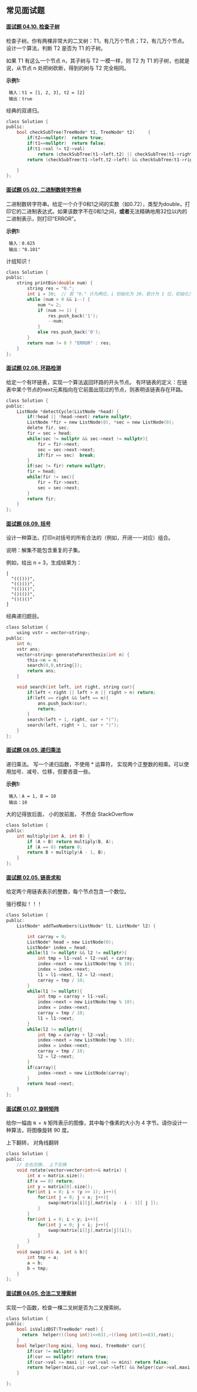 ## 常见面试题



#### [面试题 04.10. 检查子树](https://leetcode-cn.com/problems/check-subtree-lcci/)

检查子树。你有两棵非常大的二叉树：T1，有几万个节点；T2，有几万个节点。设计一个算法，判断 T2 是否为 T1 的子树。

如果 T1 有这么一个节点 n，其子树与 T2 一模一样，则 T2 为 T1 的子树，也就是说，从节点 n 处把树砍断，得到的树与 T2 完全相同。

**示例1:**

```
 输入：t1 = [1, 2, 3], t2 = [2]
 输出：true
```

经典的双递归。

```c
class Solution {
public:
    bool checkSubTree(TreeNode* t1, TreeNode* t2)     {
        if(t2==nullptr)  return true;
        if(t1==nullptr)  return false;
        if(t1->val != t2->val) 
            return (checkSubTree(t1->left,t2) || checkSubTree(t1->right,t2));
        return (checkSubTree(t1->left,t2->left) && checkSubTree(t1->right,t2->right));

    }
};
```



#### [面试题 05.02. 二进制数转字符串](https://leetcode-cn.com/problems/bianry-number-to-string-lcci/)

二进制数转字符串。给定一个介于0和1之间的实数（如0.72），类型为double，打印它的二进制表达式。如果该数字不在0和1之间，**或者**无法精确地用32位以内的二进制表示，则打印“ERROR”。

**示例1:**

```
 输入：0.625
 输出："0.101"
```

计组知识！

```c
class Solution {
public:
    string printBin(double num) {
        string res = "0.";
        int i = 30;  // 若 "0." 计为两位，i 初始化为 30，若计为 1 位，初始化为 31
        while (num > 0 && i--) {
            num *= 2;
            if (num >= 1) {
                res.push_back('1');
                --num;
            }
            else res.push_back('0');
        }
        return num != 0 ? "ERROR" : res;
    }
};
```



#### [面试题 02.08. 环路检测](https://leetcode-cn.com/problems/linked-list-cycle-lcci/)

给定一个有环链表，实现一个算法返回环路的开头节点。
有环链表的定义：在链表中某个节点的next元素指向在它前面出现过的节点，则表明该链表存在环路。



```c
class Solution {
public:
    ListNode *detectCycle(ListNode *head) {
        if(!head || !head->next) return nullptr;
        ListNode *fir = new ListNode(0), *sec = new ListNode(0);
        delete fir, sec;
        fir = sec = head;
        while(sec != nullptr && sec->next != nullptr){
            fir = fir->next;
            sec = sec->next->next;
            if(fir == sec)  break;  
        }
        if(sec != fir) return nullptr;
        fir = head;
        while(fir != sec){
            fir = fir->next;
            sec = sec->next;
        }
        return fir;
    }
};
```



#### [面试题 08.09. 括号](https://leetcode-cn.com/problems/bracket-lcci/)

设计一种算法，打印n对括号的所有合法的（例如，开闭一一对应）组合。

说明：解集不能包含重复的子集。

例如，给出 n = 3，生成结果为：

```
[
  "((()))",
  "(()())",
  "(())()",
  "()(())",
  "()()()"
]
```

经典递归题目。

```c
class Solution {
    using vstr = vector<string>;
public:
    int n;
    vstr ans;
    vector<string> generateParenthesis(int n) {
        this->n = n;
        search(0,0,string{});
        return ans;
    }

    void search(int left, int right, string cur){
        if(left < right || left > n || right > n) return;
        if(left == right && left == n){
            ans.push_back(cur);
            return;
        }
        search(left + 1, right, cur + "(");
        search(left, right + 1, cur + ")");
    }
};
```



#### [面试题 08.05. 递归乘法](https://leetcode-cn.com/problems/recursive-mulitply-lcci/)

递归乘法。 写一个递归函数，不使用 * 运算符， 实现两个正整数的相乘。可以使用加号、减号、位移，但要吝啬一些。

**示例1:**

```
 输入：A = 1, B = 10
 输出：10
```

大的记得放后面， 小的放前面， 不然会 StackOverflow

```c
class Solution {
public:
    int multiply(int A, int B) {
        if (A > B) return multiply(B, A);
        if (A == 0) return 0;
        return B + multiply(A - 1, B);
    }
};
```





#### [面试题 02.05. 链表求和](https://leetcode-cn.com/problems/sum-lists-lcci/)

给定两个用链表表示的整数，每个节点包含一个数位。 

强行模拟！！！

```c
class Solution {
public:
    ListNode* addTwoNumbers(ListNode* l1, ListNode* l2) {

        int carray = 0;
        ListNode* head = new ListNode(0);
        ListNode* index = head;
        while(l1 != nullptr && l2 != nullptr){
            int tmp = l1->val + l2->val + carray;
            index->next = new ListNode(tmp % 10);
            index = index->next;
            l1 = l1->next, l2 = l2->next;
            carray = tmp / 10;
        }
        while(l1 != nullptr){
            int tmp = carray + l1->val;
            index->next = new ListNode(tmp % 10);
            index = index->next;
            carray = tmp / 10;
            l1 = l1->next;
        }
        while(l2 != nullptr){
            int tmp = carray + l2->val;
            index->next = new ListNode(tmp % 10);
            index = index->next;
            carray = tmp / 10;
            l2 = l2->next;
        }
        if(carray){
            index->next = new ListNode(carray);
        }
        return head->next;
    }
};
```



#### [面试题 01.07. 旋转矩阵](https://leetcode-cn.com/problems/rotate-matrix-lcci/)

给你一幅由 `N × N` 矩阵表示的图像，其中每个像素的大小为 4 字节。请你设计一种算法，将图像旋转 90 度。

上下翻转， 对角线翻转

```c
class Solution {
public:
    // 左右交换， 上下交换
    void rotate(vector<vector<int>>& matrix) {
        int x = matrix.size();
        if(x == 0) return;
        int y = matrix[0].size();
        for(int i = 0; i < (y >> 1); i++){
            for(int j = 0; j < x; j++){
                swap(matrix[i][j],matrix[y - i - 1][ j ]);
            }
        }
        for(int i = 0; i < y; i++){
            for(int j = 0; j < i; j++){
                swap(matrix[i][j],matrix[j][i]);
            }
        }
    }
    void swap(int& a, int & b){
        int tmp = a;
        a = b;
        b = tmp;
    }
};
```





#### [面试题 04.05. 合法二叉搜索树](https://leetcode-cn.com/problems/legal-binary-search-tree-lcci/)

实现一个函数，检查一棵二叉树是否为二叉搜索树。



```c
class Solution {
public:
    bool isValidBST(TreeNode* root) {
      return  helper(((long int)1<<63),~((long int)1<<63),root);
    }
    bool helper(long mini, long maxi, TreeNode* cur){
        if(cur != nullptr)
        if(cur == nullptr) return true;
        if(cur->val >= maxi || cur->val <= mini) return false;
        return helper(mini,cur->val,cur->left) && helper(cur->val,maxi, cur->right);  
    }

};
```







